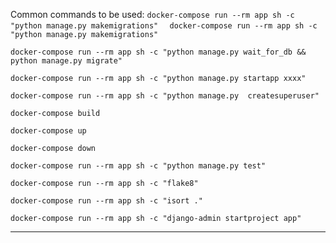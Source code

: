 Common commands to be used:
`docker-compose run --rm app sh -c "python manage.py makemigrations"  `
`docker-compose run --rm app sh -c "python manage.py makemigrations"  `

`docker-compose run --rm app sh -c "python manage.py wait_for_db && python manage.py migrate"  `

`docker-compose run --rm app sh -c "python manage.py startapp xxxx"`

`docker-compose run --rm app sh -c "python manage.py  createsuperuser"`

`docker-compose build`

`docker-compose up`

`docker-compose down`

`docker-compose run --rm app sh -c "python manage.py test"`

`docker-compose run --rm app sh -c "flake8"`

`docker-compose run --rm app sh -c "isort ."`

`docker-compose run --rm app sh -c "django-admin startproject app"`

---
